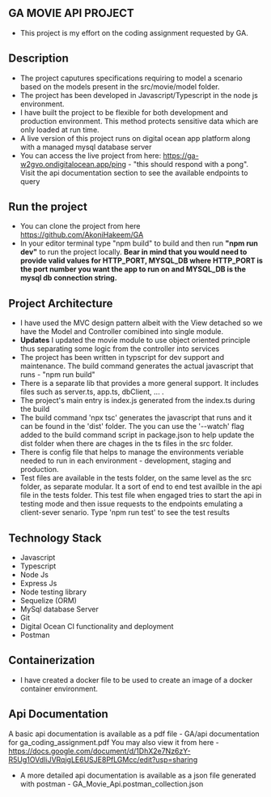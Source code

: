 ## GA MOVIE API PROJECT
- This project is my effort on the coding assignment requested by GA.

## Description
- The project caputures specifications requiring to model a scenario based on the models present in the src/movie/model folder.
- The project has been developed in Javascript/Typescript in the node js environment.
- I have built the project to be flexible for both development and production environment. This method protects sensitive data which are only loaded at run time.
- A live version of this project runs on digital ocean app platform along with a managed mysql database server
- You can access the live project from here: https://ga-w2gvo.ondigitalocean.app/ping - "this should respond with a pong". Visit the api documentation section to see the available endpoints to query 

## Run the project
- You can clone the project from here https://github.com/AkoniHakeem/GA
- In your editor terminal type "npm build" to build and then run **"npm run dev"** to run the project locally. **Bear in mind that you would need to provide valid values for HTTP_PORT, MYSQL_DB where HTTP_PORT is the port number you want the app to run on and MYSQL_DB is the mysql db connection string.**

## Project Architecture
- I have used the MVC design pattern albeit with the View detached so we have the Model and Controller comibined into single module.
- **Updates** I updated the movie module to use object oriented principle thus separating some logic from the controller into services 
- The project has been written in typscript for dev support and maintenance. The build command generates the actual javascript that runs - "npm run build"
- There is a separate lib that provides a more general support. It includes files such as server.ts, app.ts, dbClient, ... .
- The project's main entry is index.js generated from the index.ts during the build
- The build command 'npx tsc' generates the javascript that runs and it can be found in the 'dist' folder. The you can use the '--watch' flag added to the build command script in package.json to help update the dist folder when there are chages in the ts files in the src folder.
- There is config file that helps to manage the environments veriable needed to run in each environment - development, staging and production.
- Test files are available in the tests folder, on the same level as the src folder, as separate modular. It a sort of end to end test availble in the api file in the tests folder. This test file when engaged tries to start the api in testing mode and then issue requests to the endpoints emulating a client-sever senario. Type 'npm run test' to see the test results

## Technology Stack
- Javascript
- Typescript
- Node Js
- Express Js
- Node testing library
- Sequelize (ORM)
- MySql database Server
- Git 
- Digital Ocean CI functionality and deployment
- Postman

## Containerization
- I have created a docker file to be used to create an image of a docker container environment.

## Api Documentation
A basic api documentation is available as a pdf file - 
GA/api documentation for ga_coding_assignment.pdf
You may also view it from here -
https://docs.google.com/document/d/1DhX2e7Nz6zY-R5Ug1OVdIiJVRqjgLE6USJE8PfLGMcc/edit?usp=sharing

- A more detailed api documentation is available as a json file generated with postman - GA_Movie_Api.postman_collection.json



